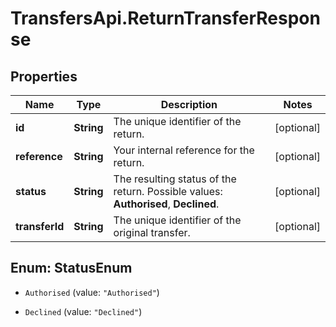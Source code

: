 # TransfersApi.ReturnTransferResponse

## Properties

Name | Type | Description | Notes
------------ | ------------- | ------------- | -------------
**id** | **String** | The unique identifier of the return. | [optional] 
**reference** | **String** | Your internal reference for the return. | [optional] 
**status** | **String** | The resulting status of the return.  Possible values: **Authorised**, **Declined**. | [optional] 
**transferId** | **String** | The unique identifier of the original transfer. | [optional] 



## Enum: StatusEnum


* `Authorised` (value: `"Authorised"`)

* `Declined` (value: `"Declined"`)




